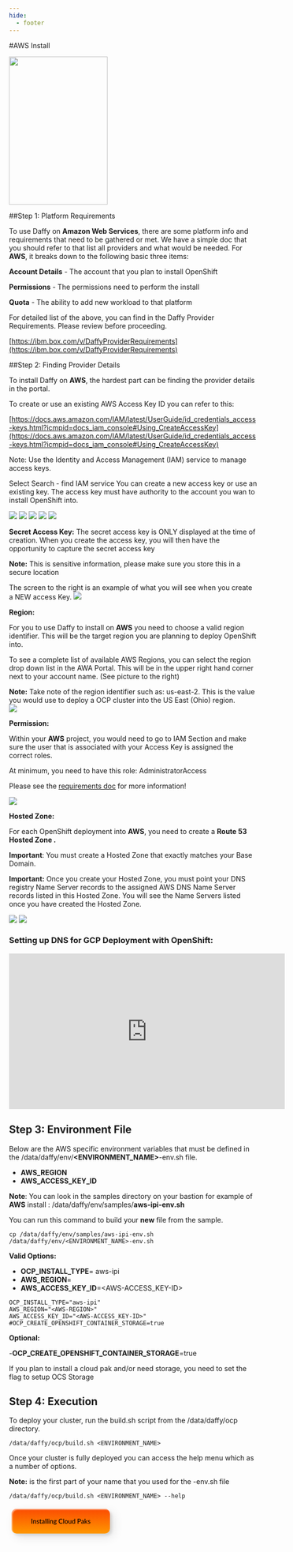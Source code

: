 ```yaml
---
hide:
  - footer
---
```


#AWS Install

<img src='../images/aws_new.jpeg'  align="top" width="200"
    height="300" style = "float">

##Step 1: Platform Requirements

To use Daffy on **Amazon Web Services**, there are some platform info and requirements that need to be gathered or met. We have a simple doc that you should refer to that list all providers and what would be needed.  For **AWS**, it breaks down to the following basic three items:

  **Account Details** - The account that you plan to install OpenShift

  **Permissions** - The permissions need to perform the install

  **Quota** - The ability to add new workload to that platform

  For detailed list of the above, you can find in the Daffy Provider Requirements. Please review before proceeding.

  [https://ibm.box.com/v/DaffyProviderRequirements](https://ibm.box.com/v/DaffyProviderRequirements)

##Step 2: Finding Provider Details

To install Daffy on **AWS**, the hardest part can be finding the provider details in the portal.

To create or use an existing AWS Access Key ID you can refer to this:

[https://docs.aws.amazon.com/IAM/latest/UserGuide/id_credentials_access-keys.html?icmpid=docs_iam_console#Using_CreateAccessKey](https://docs.aws.amazon.com/IAM/latest/UserGuide/id_credentials_access-keys.html?icmpid=docs_iam_console#Using_CreateAccessKey)

Note: Use the Identity and Access Management (IAM) service to manage access keys.

Select Search - find   IAM   service
You can create a new access key or use an existing key. The access key must have authority to the account you wan to install OpenShift into.

<img src='../images/aws_1.png'/>
<img src='../images/aws_2.png'/>
<img src='../images/aws_3.png'/>
<img src='../images/aws_4.png'/>
<img src='../images/aws_5.png'/>

**Secret Access Key:**
The secret access key is ONLY displayed at the time of creation. When you create the access key, you will then have the opportunity to capture the secret access key

**Note:** This is sensitive information, please make sure you store this in a secure location

The screen to the right is an example of what you will see when you create a NEW access Key.
<img src='../images/aws_6.png'/>

**Region:**

For you to use Daffy to install on **AWS** you need to choose a valid region identifier. This will be the target region you are planning to deploy OpenShift into.  

To see a complete list of available AWS Regions, you can select the region drop down list in the AWA Portal. This will be in the upper right hand corner next to your account name. (See picture to the right)

**Note:** Take note of the region identifier such as: us-east-2. This is the value you would use to deploy a OCP cluster into the US East (Ohio) region.  
<img src='../images/aws_7.png'/>  

**Permission:**

Within your **AWS** project, you would need to go to IAM  Section and make sure the user that is associated with your Access Key is assigned the correct roles.  

At minimum, you need to have this role: AdministratorAccess


Please see the [requirements doc](https://ibm.box.com/v/DaffyProviderRequirements) for more information!

<img src='../images/aws_8.png'/>

**Hosted Zone:**

For each OpenShift deployment into **AWS**, you need to create a **Route 53 Hosted Zone .**

**Important**: You must create a Hosted Zone that exactly matches your Base Domain.

**Important:** Once you create your Hosted Zone, you must point your DNS registry Name Server records to the assigned AWS DNS Name Server records listed in this Hosted Zone. You will see the Name Servers listed once you have created the Hosted Zone.

<img src='../images/aws_9.png'/>
<img src='../images/aws_10.png'/>

### Setting up DNS for GCP Deployment with OpenShift:

<html>
   <head>
      <title>HTML Video embed</title>
   </head>
   <body>
    <div style="text-align:center">
      <iframe width="560" height="315" src="https://www.youtube.com/embed/Zg3eFa47PKk" frameborder="0" allowfullscreen></iframe>
      </iframe>
      </div>
   </body>
</html>

## Step 3: Environment File

Below are the AWS specific environment variables that must be defined in the /data/daffy/env/**<ENVIRONMENT_NAME>**-env.sh file.

- **AWS_REGION**
- **AWS_ACCESS_KEY_ID**

**Note**: You can look in the samples directory on your bastion for example of **AWS** install : /data/daffy/env/samples/**aws-ipi-env.sh**

You can run this command to build your **new** file from the sample.
```
cp /data/daffy/env/samples/aws-ipi-env.sh /data/daffy/env/<ENVIRONMENT_NAME>-env.sh
```
**Valid Options:**

- **OCP_INSTALL_TYPE**= aws-ipi
- **AWS_REGION**=<AWS-REGION>
- **AWS_ACCESS_KEY_ID**=<AWS-ACCESS_KEY-ID>

```
OCP_INSTALL_TYPE="aws-ipi"
AWS_REGION="<AWS-REGION>"
AWS_ACCESS_KEY_ID="<AWS-ACCESS_KEY-ID>"
#OCP_CREATE_OPENSHIFT_CONTAINER_STORAGE=true
```

**Optional:**

-**OCP_CREATE_OPENSHIFT_CONTAINER_STORAGE**=true

If you plan to install a cloud pak and/or need storage, you need to set the flag to setup OCS Storage
## Step 4: Execution

To deploy your cluster, run the build.sh script from the /data/daffy/ocp directory.

```
/data/daffy/ocp/build.sh <ENVIRONMENT_NAME>
```

Once your cluster is fully deployed you can access the help menu which as a number of options.

**Note:** <environment> is the first part of your name that you used for the <environment>-env.sh file
```
/data/daffy/ocp/build.sh <ENVIRONMENT_NAME> --help
```
<button onclick="location.href='/daffy/Cloud-Paks/'" class="custom-btn btn-7">
Installing Cloud Paks</button>






<!-- PUT ANY JS OR CSS BELOW HERE-->

<style>

.frame {
  width: 90%;
  margin: 40px auto;
  text-align: center;
}
button {
  margin: 5px;
}
.custom-btn {
  width: 200px;
  height: 50px;
  color: black;
  border-radius: 10px;
  padding: 10px 25px;
  font-family: 'Lato', sans-serif;
  font-weight: 500;
  background: transparent;
  cursor: pointer;
  transition: all 0.3s ease;
  position: relative;
  display: inline-block;
   box-shadow:inset 2px 2px 2px 0px rgba(255,255,255,.5),
   7px 7px 20px 0px rgba(0,0,0,.1),
   4px 4px 5px 0px rgba(0,0,0,.1);
  outline: none;
}

/* 7 */
.btn-7 {
background: linear-gradient(0deg, rgba(255,151,0,1) 0%, rgba(251,75,2,1) 100%);
  line-height: 42px;
  padding: 0;
  border: none;
}
.btn-7 span {
  position: relative;
  display: block;
  width: 100%;
  height: 100%;
}
.btn-7:before,
.btn-7:after {
  position: absolute;
  content: "";
  right: 0;
  bottom: 0;
  background: rgba(251,75,2,1);
  box-shadow:
   -7px -7px 20px 0px rgba(255,255,255,.9),
   -4px -4px 5px 0px rgba(255,255,255,.9),
   7px 7px 20px 0px rgba(0,0,0,.2),
   4px 4px 5px 0px rgba(0,0,0,.3);
  transition: all 0.3s ease;
}
.btn-7:before{
   height: 0%;
   width: 2px;
}
.btn-7:after {
  width: 0%;
  height: 2px;
}
.btn-7:hover{
  color: rgba(251,75,2,1);
  background: transparent;
}
.btn-7:hover:before {
  height: 100%;
}
.btn-7:hover:after {
  width: 100%;
}
.btn-7 span:before,
.btn-7 span:after {
  position: absolute;
  content: "";
  left: 0;
  top: 0;
  background: rgba(251,75,2,1);
  box-shadow:
   -7px -7px 20px 0px rgba(255,255,255,.9),
   -4px -4px 5px 0px rgba(255,255,255,.9),
   7px 7px 20px 0px rgba(0,0,0,.2),
   4px 4px 5px 0px rgba(0,0,0,.3);
  transition: all 0.3s ease;
}
.btn-7 span:before {
  width: 2px;
  height: 0%;
}
.btn-7 span:after {
  height: 2px;
  width: 0%;
}
.btn-7 span:hover:before {
  height: 100%;
}
.btn-7 span:hover:after {
  width: 100%;
}
}
</style>
